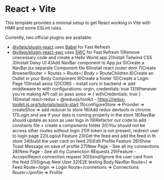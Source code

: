 # React + Vite

This template provides a minimal setup to get React working in Vite with HMR and some ESLint rules.

Currently, two official plugins are available:

- [@vitejs/plugin-react](https://github.com/vitejs/vite-plugin-react/blob/main/packages/plugin-react/README.md) uses [Babel](https://babeljs.io/) for Fast Refresh
- [@vitejs/plugin-react-swc](https://github.com/vitejs/vite-plugin-react-swc) uses [SWC](https://swc.rs/) for Fast Refresh
1)Remove unecessary code and create a Hello World app
2)Install Tailwind CSS
3)Install Daisy UI
4)Add NavBar component to App.jsx
5)Create a NavBar.jsx separate Component file
6)Install react router dom
7)Create BrowserRouter > Routes > Route=/ Body > RouteChildren
8)Create an Outlet in your Body Component
9)Create a footer
10)Create a Login Page
11)Install axios
12)CORS - install cors in backend => add middleware to with configurations: orgin, credentials: true
13)Whenever you're making API call so pass axios => { withCredentials: true }
14)install react-redux + @reduxjs/toolkit - https://redux-toolkit.js.org/tutorials/quick-start
15)configureStore => Provider => createSlice => add reducer to store
16)Add redux devtools in chrome
17)Login and see if your data is coming properly in the store
18)NavBar should update as soon as user logs in
19)Refactor our code to add constants file + create a components folder
20)You should not be access other routes without login
21)If token is not present, redirect user to login page
22)Logout Feature
23)Get the feed and add the feed in th store
24)build the user card on feed
25)Edit Profile Feature
26)Show Toast Message on save of profile
27)New Page - See all my connections
28)New Page - See all my Conenction REquests
29)Feature - Accept/Reject connection request
30)Send/Ignore the user card from the feed
31)Signup New User
32)E2E testing
Body NavBar Route=/ => Feed Route=/login => Login Route=/connetions => Connections Router=/profile => Profile
